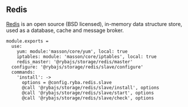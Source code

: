 
## Redis

[Redis][redis] is an open source (BSD licensed), in-memory data structure store,
used as a database, cache and message broker.

[redis]:https://redis.io/


    module.exports =
      use:
        yum: module:'masson/core/yum', local: true
        iptables: module: 'masson/core/iptables', local: true
        redis_master: '@rybajs/storage/redis/master'
      configure: '@rybajs/storage/redis/slave/configure'
      commands:
        'install': ->
          options = @config.ryba.redis.slave
          @call '@rybajs/storage/redis/slave/install', options
          @call '@rybajs/storage/redis/slave/start', options
          @call '@rybajs/storage/redis/slave/check', options
